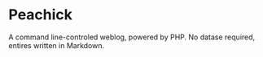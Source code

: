 # Peachick

A command line-controled weblog, powered by PHP. No datase required, entires written in Markdown.